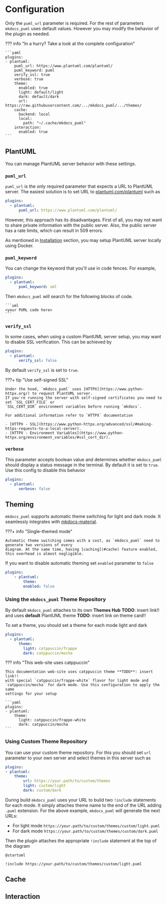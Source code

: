 # Configuration

Only the `puml_url` parameter is required.
For the rest of parameters `mkdocs_puml` uses default values.
However you may modify the behavior of the plugin as needed.

??? info "In a hurry? Take a look at the complete configuration"

    ```yaml
    plugins:
    - plantuml:
        puml_url: https://www.plantuml.com/plantuml/
        puml_keyword: puml
        verify_ssl: true
        verbose: true
        theme:
          enabled: true
          light: default/light
          dark: default/dark
          url: https://raw.githubusercontent.com/.../mkdocs_puml/.../themes/
        cache:
          backend: local
          local:
            path: "~/.cache/mkdocs_puml"
        interaction:
          enabled: true
    ```

## PlantUML

You can manage PlantUML server behavior with these settings.

### `puml_url`

`puml_url` is the only required parameter that expects a URL to PlantUML server.
The easiest solution is to set URL to [plantuml.com/plantuml](https://www.plantuml.com/plantuml/) such as

```yaml
plugins:
  - plantuml:
      puml_url: https://www.plantuml.com/plantuml/
```

However, this approach has its disadvantages. First of all, you may not want to share private information
with the public server. Also, the public server has a rate limits, which can result in 509 errors.

As mentioned in [Installation](index.md#installation) section, you may setup PlantUML server locally
using Docker.

### `puml_keyword`

You can change the keyword that you'll use in code fences. For example,

```yaml
plugins:
  - plantuml:
      puml_keyword: uml
```

Then `mkdocs_puml` will search for the following blocks of code.

~~~
```uml
<your PUML code here>
```
~~~

### `verify_ssl`

In some cases, when using a custom PlantUML server setup, you may want to disable
SSL verification. This can be achieved by

```yaml
plugins:
  - plantuml:
      verify_ssl: false
```

By default `verify_ssl` is set to `true`.

???+ tip "Use self-signed SSL"

    Under the hood, `mkdocs_puml` uses [HTTPX](https://www.python-httpx.org/) to request PlantUML server.
    If you're running the server with self-signed certificates you need to set `SSL_CERT_FILE` or
    `SSL_CERT_DIR` environment variables before running `mkdocs`.

    For additional information refer to `HTTPX` documentation

    - [HTTPX - SSL](https://www.python-httpx.org/advanced/ssl/#making-https-requests-to-a-local-server).
    - [HTTPX - Environment Variables](https://www.python-httpx.org/environment_variables/#ssl_cert_dir).

### `verbose`

This parameter accepts boolean value and determines whether `mkdocs_puml` should display a status
message in the terminal. By default it is set to `true`. Use this config to disable this behavior

```yaml
plugins:
  - plantuml:
      verbose: false
```

## Theming

`mkdocs_puml` supports automatic theme switching for light and dark mode. It seamlessly integrates
with [mkdocs-material](https://squidfunk.github.io/mkdocs-material/).

???+ info "Single-themed mode"

    Automatic theme switching comes with a cost, as `mkdocs_puml` need to generate two versions of every
    diagram. At the same time, having [caching](#cache) feature enabled, this overhead is almost negligible.

If you want to disable automatic theming set `enabled` parameter to `false`

```yaml
plugins:
    - plantuml:
        theme:
        enabled: false
```

### Using the `mkdocs_puml` Theme Repository

By default `mkdocs_puml` attaches to its own **Themes Hub**  **TODO**: insert link!!
and uses **default** PlantUML theme **TODO**: insert link on theme card!!

To set a theme, you should set a theme for each mode light and dark

```yaml
plugins:
  - plantuml:
      theme:
        light: catppuccin/frappe
        dark: catppuccin/mocha
```

??? info "This web-site uses catppuccin"

    This documentation web-site uses catppuccin theme **TODO**: insert link!!
    with special `catppuccin/frappe-white` flavor for light mode and
    `catppuccin/mocha` for dark mode. Use this configuration to apply the same
    settings for your setup

    ```yaml
    plugins:
    - plantuml:
        theme:
          light: catppuccin/frappe-white
          dark: catppuccin/mocha
    ```

### Using Custom Theme Repository

You can use your custom theme repository. For this you should set `url` parameter to your own server
and select themes in this server such as

```yaml
plugins:
- plantuml:
    theme:
        url: https://your.path/to/custom/themes
        light: custom/light
        dark: custom/dark
```

During build `mkdocs_puml` uses your URL to build two `!include` statements for each mode.
It simply attaches theme name to the end of the URL adding `.puml` extension. For the
above example, `mkdocs_puml` will generate the next URLs:

- For light mode `https://your.path/to/custom/themes/custom/light.puml`
- For dark mode `https://your.path/to/custom/themes/custom/dark.puml`

Then the plugin attaches the appropriate `!include` statement at the top of the diagram

```
@startuml

!include https://your.path/to/custom/themes/custom/light.puml
```

## Cache <cache>

## Interaction
